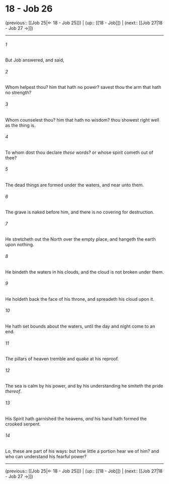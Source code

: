 # 18 - Job 26

(previous:: [[Job 25|← 18 - Job 25]]) | (up:: [[18 - Job]]) | (next:: [[Job 27|18 - Job 27 →]])

***


###### 1 
But Job answered, and said, 

###### 2 
Whom helpest thou? him that hath no power? savest thou the arm that hath no strength? 

###### 3 
Whom counselest thou? him that hath no wisdom? thou showest right well as the thing is. 

###### 4 
To whom dost thou declare _these_ words? or whose spirit cometh out of thee? 

###### 5 
The dead things are formed under the waters, and near unto them. 

###### 6 
The grave is naked before him, and there is no covering for destruction. 

###### 7 
He stretcheth out the North over the empty place, and hangeth the earth upon nothing. 

###### 8 
He bindeth the waters in his clouds, and the cloud is not broken under them. 

###### 9 
He holdeth back the face of his throne, and spreadeth his cloud upon it. 

###### 10 
He hath set bounds about the waters, until the day and night come to an end. 

###### 11 
The pillars of heaven tremble and quake at his reproof. 

###### 12 
The sea is calm by his power, and by his understanding he smiteth the pride _thereof_. 

###### 13 
His Spirit hath garnished the heavens, _and_ his hand hath formed the crooked serpent. 

###### 14 
Lo, these are part of his ways: but how little a portion hear we of him? and who can understand his fearful power?

***

(previous:: [[Job 25|← 18 - Job 25]]) | (up:: [[18 - Job]]) | (next:: [[Job 27|18 - Job 27 →]])
